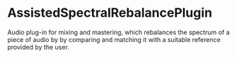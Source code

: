 # AssistedSpectralRebalancePlugin
Audio plug-in for mixing and mastering, which rebalances the spectrum of a piece of audio by by comparing and matching it with a suitable reference provided by the user.
